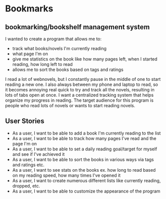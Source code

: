 # Bookmarks

## bookmarking/bookshelf management system

I wanted to create a program that allows me to:
- track what books/novels I'm currently reading
- what page I'm on
- give me statistics on the book like how many pages left, when I started reading, how long left to read
- allows me to sort the books based on tags and ratings

I read a lot of webnovels, but I constantly pause in the middle of one to start reading a new one. I also always
between my phone and laptop to read, so it becomes annoying real quick to try and track all the novels, resulting
in lots of tabs open at once. I want a centralized tracking system that helps organize my progress in reading.
The target audience for this program is people who read lots of novels or wants to start reading novels.

## User Stories

- As a user, I want to be able to add a book I'm currently reading to the list
- As a user, I want to be able to track how many pages I've read and the page I'm on
- As a user, I want to be able to set a daily reading goal/target for myself and see if I've achieved it
- As a user, I want to be able to sort the books in various ways via tags and ratings etc.
- As a user, I want to see stats on the books ex. how long to read based on my reading speed,
how many times I've opened it
- As a user, I want to create numerous different lists like currently reading, dropped, etc.
- As a user, I want to be able to customize the appearance of the program